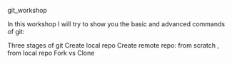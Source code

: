 git_workshop

In this workshop I will try to show you the basic and advanced commands of git:

Three stages of git
Create local repo
Create remote repo: from scratch , from local repo
Fork vs Clone
